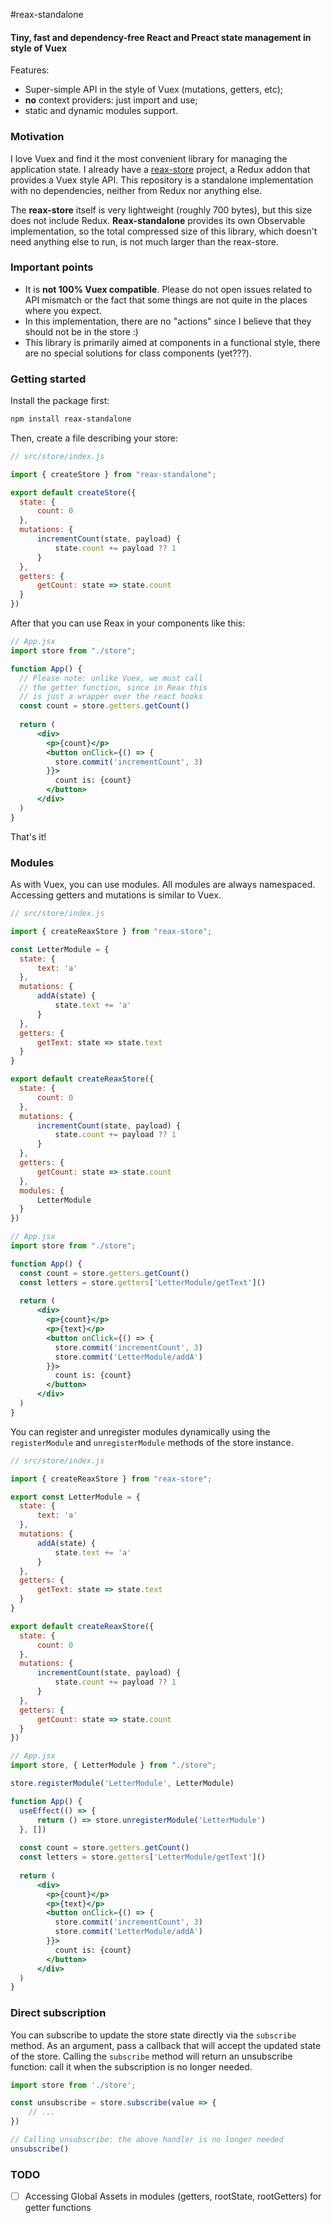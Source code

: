 #reax-standalone

#### Tiny, fast and dependency-free React and Preact state management in style of Vuex

Features: 
* Super-simple API in the style of Vuex (mutations, getters, etc);
* **no** context providers: just import and use;
* static and dynamic modules support.

### Motivation

I love Vuex and find it the most convenient library for managing the 
application state. I already have a [reax-store](https://github.com/lyohaplotinka/reax-store) project, a Redux addon 
that provides a Vuex style API. This repository is a standalone 
implementation with no dependencies, neither from Redux nor anything 
else.

The **reax-store** itself is very lightweight (roughly 700 bytes), but 
this size does not include Redux. **Reax-standalone** provides its own 
Observable implementation, so the total compressed size of this 
library, which doesn't need anything else to run, is not much larger 
than the reax-store.

### Important points
* It is **not 100% Vuex compatible**. Please do not open issues related 
  to API mismatch or the fact that some things are not quite in the 
  places where you expect.
* In this implementation, there are no "actions" since I believe that 
  they should not be in the store :)
* This library is primarily aimed at components in a functional style, 
  there are no special solutions for class components (yet???).
  
### Getting started

Install the package first:
```bash
npm install reax-standalone
```

Then, create a file describing your store:
```javascript
// src/store/index.js

import { createStore } from "reax-standalone";

export default createStore({
  state: {
      count: 0
  },
  mutations: {
      incrementCount(state, payload) {
          state.count += payload ?? 1
      }
  },
  getters: {
      getCount: state => state.count
  }
})
```

After that you can use Reax in your components like this:

```jsx
// App.jsx
import store from "./store";

function App() {
  // Please note: unlike Vuex, we must call 
  // the getter function, since in Reax this 
  // is just a wrapper over the react hooks
  const count = store.getters.getCount()
  
  return (
      <div>
        <p>{count}</p>
        <button onClick={() => {
          store.commit('incrementCount', 3)
        }}>
          count is: {count}
        </button>
      </div>
  )
}
```
That's it!

### Modules
As with Vuex, you can use modules. All modules are always namespaced. Accessing getters and mutations is similar to Vuex.

```javascript
// src/store/index.js

import { createReaxStore } from "reax-store";

const LetterModule = {
  state: {
      text: 'a'
  },
  mutations: {
      addA(state) {
          state.text += 'a'
      }
  },
  getters: {
      getText: state => state.text
  }
}

export default createReaxStore({
  state: {
      count: 0
  },
  mutations: {
      incrementCount(state, payload) {
          state.count += payload ?? 1
      }
  },
  getters: {
      getCount: state => state.count
  },
  modules: {
      LetterModule
  }
})
```

```jsx
// App.jsx
import store from "./store";

function App() {
  const count = store.getters.getCount()
  const letters = store.getters['LetterModule/getText']()
  
  return (
      <div>
        <p>{count}</p>
        <p>{text}</p>
        <button onClick={() => {
          store.commit('incrementCount', 3)
          store.commit('LetterModule/addA')
        }}>
          count is: {count}
        </button>
      </div>
  )
}
```

You can register and unregister modules dynamically using the 
`registerModule` and `unregisterModule` methods of the store instance.

```javascript
// src/store/index.js

import { createReaxStore } from "reax-store";

export const LetterModule = {
  state: {
      text: 'a'
  },
  mutations: {
      addA(state) {
          state.text += 'a'
      }
  },
  getters: {
      getText: state => state.text
  }
}

export default createReaxStore({
  state: {
      count: 0
  },
  mutations: {
      incrementCount(state, payload) {
          state.count += payload ?? 1
      }
  },
  getters: {
      getCount: state => state.count
  }
})
```
```jsx
// App.jsx
import store, { LetterModule } from "./store";

store.registerModule('LetterModule', LetterModule)

function App() {
  useEffect(() => {
      return () => store.unregisterModule('LetterModule')
  }, [])
    
  const count = store.getters.getCount()
  const letters = store.getters['LetterModule/getText']()
  
  return (
      <div>
        <p>{count}</p>
        <p>{text}</p>
        <button onClick={() => {
          store.commit('incrementCount', 3)
          store.commit('LetterModule/addA')
        }}>
          count is: {count}
        </button>
      </div>
  )
}
```

### Direct subscription
You can subscribe to update the store state directly via the 
`subscribe` method. As an argument, pass a callback that will 
accept the updated state of the store. Calling the `subscribe` 
method will return an unsubscribe function: call it when the 
subscription is no longer needed.
```javascript
import store from './store';

const unsubscribe = store.subscribe(value => {
    // ...
})

// Calling unsubscribe: the above handler is no longer needed
unsubscribe()
```

### TODO
* [ ] Accessing Global Assets in modules (getters, rootState, rootGetters) for getter functions

